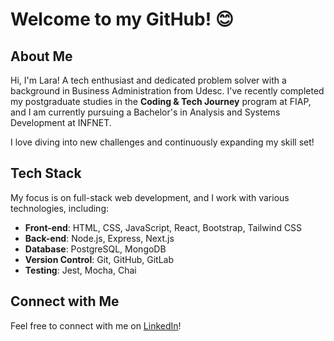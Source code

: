 # Welcome to my GitHub! 😊

## About Me

Hi, I'm Lara! A tech enthusiast and dedicated problem solver with a background in Business Administration from Udesc. I've recently completed my postgraduate studies in the **Coding & Tech Journey** program at FIAP, and I am currently pursuing a Bachelor's in Analysis and Systems Development at INFNET.

I love diving into new challenges and continuously expanding my skill set!

## Tech Stack

My focus is on full-stack web development, and I work with various technologies, including:

- **Front-end**: HTML, CSS, JavaScript, React, Bootstrap, Tailwind CSS
- **Back-end**: Node.js, Express, Next.js
- **Database**: PostgreSQL, MongoDB
- **Version Control**: Git, GitHub, GitLab
- **Testing**: Jest, Mocha, Chai

## Connect with Me

Feel free to connect with me on [LinkedIn](https://www.linkedin.com/in/lara-berns-pereira/)!

<div align="center">
